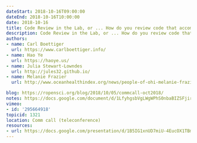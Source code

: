 ```yaml
---
dateStart: 2018-10-16T09:00:00
dateEnd: 2018-10-16T10:00:00
date: 2018-10-16
title: Code Review in the Lab, or ... How do you review code that accompanies a research project or paper?
description: Code Review in the Lab, or ... How do you review code that accompanies a research project or paper?
authors:
- name: Carl Boettiger
  url: https://www.carlboettiger.info/
- name: Hao Ye
  url: https://haoye.us/
- name: Julia Stewart-Lowndes
  url: http://jules32.github.io/
- name: Melanie Frazier
  url: http://www.oceanhealthindex.org/news/people-of-ohi-melanie-frazier

blog: https://ropensci.org/blog/2018/10/05/commcall-oct2018/
notes: https://docs.google.com/document/d/1LfyhgsbVgLWgWPhS0nbaBIZSFjireEBBSYL4PmhUJis/edit?usp=sharing
vimeo:
- id: '295664918'
topicid: 1321
location: Comm call (teleconference)
resources:
- url: https://docs.google.com/presentation/d/1B5IG1xnUD7miU-4EucOX1TBmmYGS122nX9t54WbcsqU/edit#slide=id.p
---
```

